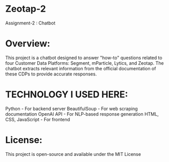 # Zeotap-2
Assignment-2 : Chatbot
# Overview:
This project is a chatbot designed to answer "how-to" questions related to four Customer Data Platforms: Segment, mParticle, Lytics, and Zeotap. The chatbot extracts relevant information from the official documentation of these CDPs to provide accurate responses.
# TECHNOLOGY I USED HERE:
Python - For backend server
BeautifulSoup - For web scraping documentation
OpenAI API - For NLP-based response generation
HTML, CSS, JavaScript - For frontend 
# License:
This project is open-source and available under the MIT License
